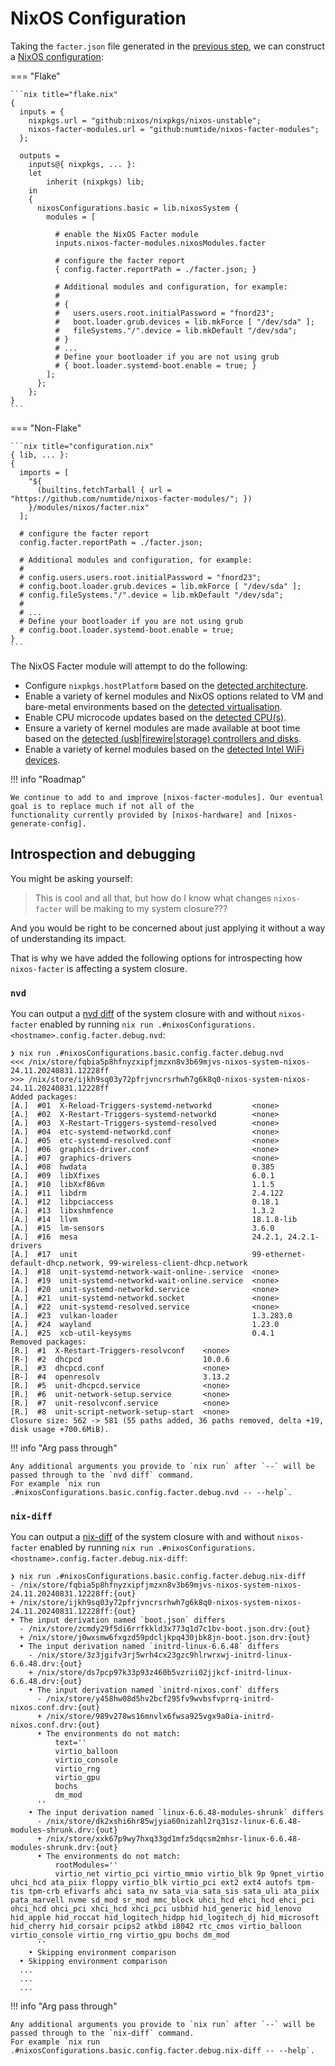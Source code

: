 # NixOS Configuration

Taking the `facter.json` file generated in the [previous step](./generate-report.md), we can construct a
[NixOS configuration]:

=== "Flake"

    ```nix title="flake.nix"
    {
      inputs = {
        nixpkgs.url = "github:nixos/nixpkgs/nixos-unstable";
        nixos-facter-modules.url = "github:numtide/nixos-facter-modules";
      };

      outputs =
        inputs@{ nixpkgs, ... }:
        let
            inherit (nixpkgs) lib;
        in
        {
          nixosConfigurations.basic = lib.nixosSystem {
            modules = [

              # enable the NixOS Facter module
              inputs.nixos-facter-modules.nixosModules.facter

              # configure the facter report
              { config.facter.reportPath = ./facter.json; }

              # Additional modules and configuration, for example:
              #
              # {
              #   users.users.root.initialPassword = "fnord23";
              #   boot.loader.grub.devices = lib.mkForce [ "/dev/sda" ];
              #   fileSystems."/".device = lib.mkDefault "/dev/sda";
              # }
              # ...
              # Define your bootloader if you are not using grub
              # { boot.loader.systemd-boot.enable = true; }
            ];
          };
        };
    }
    ```

=== "Non-Flake"

    ```nix title="configuration.nix"
    { lib, ... }:
    {
      imports = [
        "${
          (builtins.fetchTarball { url = "https://github.com/numtide/nixos-facter-modules/"; })
        }/modules/nixos/facter.nix"
      ];

      # configure the facter report
      config.facter.reportPath = ./facter.json;

      # Additional modules and configuration, for example:
      #
      # config.users.users.root.initialPassword = "fnord23";
      # config.boot.loader.grub.devices = lib.mkForce [ "/dev/sda" ];
      # config.fileSystems."/".device = lib.mkDefault "/dev/sda";
      #
      # ...
      # Define your bootloader if you are not using grub
      # config.boot.loader.systemd-boot.enable = true;
    }
    ```

The NixOS Facter module will attempt to do the following:

- Configure `nixpkgs.hostPlatform` based on the [detected architecture].
- Enable a variety of kernel modules and NixOS options related to VM and bare-metal environments based on the [detected virtualisation].
- Enable CPU microcode updates based on the [detected CPU(s)].
- Ensure a variety of kernel modules are made available at boot time based on the [detected (usb|firewire|storage) controllers and disks].
- Enable a variety of kernel modules based on the [detected Intel WiFi devices].

!!! info "Roadmap"

    We continue to add to and improve [nixos-facter-modules]. Our eventual goal is to replace much if not all of the
    functionality currently provided by [nixos-hardware] and [nixos-generate-config].

## Introspection and debugging

You might be asking yourself:

> This is cool and all that, but how do I know what changes `nixos-facter` will be making to my system closure???

And you would be right to be concerned about just applying it without a way of understanding its impact.

That is why we have added the following options for introspecting how `nixos-facter` is affecting a system closure.

### `nvd`

You can output a [nvd diff] of the system closure with and without `nixos-facter` enabled by running
`nix run .#nixosConfigurations.<hostname>.config.facter.debug.nvd`:

```shell
❯ nix run .#nixosConfigurations.basic.config.facter.debug.nvd
<<< /nix/store/fqbia5p8hfnyzxipfjmzxn8v3b69mjvs-nixos-system-nixos-24.11.20240831.12228ff
>>> /nix/store/ijkh9sq03y72pfrjvncrsrhwh7g6k8q0-nixos-system-nixos-24.11.20240831.12228ff
Added packages:
[A.]  #01  X-Reload-Triggers-systemd-networkd         <none>
[A.]  #02  X-Restart-Triggers-systemd-networkd        <none>
[A.]  #03  X-Restart-Triggers-systemd-resolved        <none>
[A.]  #04  etc-systemd-networkd.conf                  <none>
[A.]  #05  etc-systemd-resolved.conf                  <none>
[A.]  #06  graphics-driver.conf                       <none>
[A.]  #07  graphics-drivers                           <none>
[A.]  #08  hwdata                                     0.385
[A.]  #09  libXfixes                                  6.0.1
[A.]  #10  libXxf86vm                                 1.1.5
[A.]  #11  libdrm                                     2.4.122
[A.]  #12  libpciaccess                               0.18.1
[A.]  #13  libxshmfence                               1.3.2
[A.]  #14  llvm                                       18.1.8-lib
[A.]  #15  lm-sensors                                 3.6.0
[A.]  #16  mesa                                       24.2.1, 24.2.1-drivers
[A.]  #17  unit                                       99-ethernet-default-dhcp.network, 99-wireless-client-dhcp.network
[A.]  #18  unit-systemd-network-wait-online-.service  <none>
[A.]  #19  unit-systemd-networkd-wait-online.service  <none>
[A.]  #20  unit-systemd-networkd.service              <none>
[A.]  #21  unit-systemd-networkd.socket               <none>
[A.]  #22  unit-systemd-resolved.service              <none>
[A.]  #23  vulkan-loader                              1.3.283.0
[A.]  #24  wayland                                    1.23.0
[A.]  #25  xcb-util-keysyms                           0.4.1
Removed packages:
[R.]  #1  X-Restart-Triggers-resolvconf    <none>
[R-]  #2  dhcpcd                           10.0.6
[R.]  #3  dhcpcd.conf                      <none>
[R-]  #4  openresolv                       3.13.2
[R.]  #5  unit-dhcpcd.service              <none>
[R.]  #6  unit-network-setup.service       <none>
[R.]  #7  unit-resolvconf.service          <none>
[R.]  #8  unit-script-network-setup-start  <none>
Closure size: 562 -> 581 (55 paths added, 36 paths removed, delta +19, disk usage +700.6MiB).
```

!!! info "Arg pass through"

    Any additional arguments you provide to `nix run` after `--` will be passed through to the `nvd diff` command.
    For example `nix run .#nixosConfigurations.basic.config.facter.debug.nvd -- --help`.

### `nix-diff`

You can output a [nix-diff] of the system closure with and without `nixos-facter` enabled by running
`nix run .#nixosConfigurations.<hostname>.config.facter.debug.nix-diff`:

```shell
❯ nix run .#nixosConfigurations.basic.config.facter.debug.nix-diff
- /nix/store/fqbia5p8hfnyzxipfjmzxn8v3b69mjvs-nixos-system-nixos-24.11.20240831.12228ff:{out}
+ /nix/store/ijkh9sq03y72pfrjvncrsrhwh7g6k8q0-nixos-system-nixos-24.11.20240831.12228ff:{out}
• The input derivation named `boot.json` differs
  - /nix/store/zcmdy29f5di6rrfkkld3x773q1d7c1bv-boot.json.drv:{out}
  + /nix/store/j0wxsmw6fxgzd59pdcljkpq430jbk8jn-boot.json.drv:{out}
  • The input derivation named `initrd-linux-6.6.48` differs
    - /nix/store/3z3jgifv3rj5wrh4cx23gzc9hlrwrxwj-initrd-linux-6.6.48.drv:{out}
    + /nix/store/ds7pcp97k33p93z460b5vzrii02jjkcf-initrd-linux-6.6.48.drv:{out}
    • The input derivation named `initrd-nixos.conf` differs
      - /nix/store/y458hw08d5hv2bcf295fv9wvbsfvprrq-initrd-nixos.conf.drv:{out}
      + /nix/store/989v278ws16mnvlx6fwsa925vgx9a0ia-initrd-nixos.conf.drv:{out}
      • The environments do not match:
          text=''
          virtio_balloon
          virtio_console
          virtio_rng
          virtio_gpu
          bochs
          dm_mod
      ''
    • The input derivation named `linux-6.6.48-modules-shrunk` differs
      - /nix/store/dk2xshi6hr85wjyia60nizahl2rq31sz-linux-6.6.48-modules-shrunk.drv:{out}
      + /nix/store/xxk67p9wy7hxq33gd1mfz5dqcsm2mhsr-linux-6.6.48-modules-shrunk.drv:{out}
      • The environments do not match:
          rootModules=''
          virtio_net virtio_pci virtio_mmio virtio_blk 9p 9pnet_virtio uhci_hcd ata_piix floppy virtio_blk virtio_pci ext2 ext4 autofs tpm-tis tpm-crb efivarfs ahci sata_nv sata_via sata_sis sata_uli ata_piix pata_marvell nvme sd_mod sr_mod mmc_block uhci_hcd ehci_hcd ehci_pci ohci_hcd ohci_pci xhci_hcd xhci_pci usbhid hid_generic hid_lenovo hid_apple hid_roccat hid_logitech_hidpp hid_logitech_dj hid_microsoft hid_cherry hid_corsair pcips2 atkbd i8042 rtc_cmos virtio_balloon virtio_console virtio_rng virtio_gpu bochs dm_mod
      ''
    • Skipping environment comparison
  • Skipping environment comparison
  ...
  ...
  ...
```

!!! info "Arg pass through"

    Any additional arguments you provide to `nix run` after `--` will be passed through to the `nix-diff` command.
    For example `nix run .#nixosConfigurations.basic.config.facter.debug.nix-diff -- --help`.

[NixOS configuration]: https://nixos.org/manual/nixos/stable/#sec-configuration-syntax
[detected architecture]: https://github.com/numtide/nixos-facter-modules/blob/main/modules/nixos/system.nix
[detected virtualisation]: https://github.com/numtide/nixos-facter-modules/blob/main/modules/nixos/virtualisation.nix
[detected CPU(s)]: https://github.com/numtide/nixos-facter-modules/blob/main/modules/nixos/firmware.nix
[detected (usb|firewire|storage) controllers and disks]: (https://github.com/numtide/nixos-facter-modules/blob/main/modules/nixos/boot.nix)
[detected Intel WiFi devices]: https://github.com/numtide/nixos-facter-modules/blob/main/modules/nixos/networking
[nixos-facter-modules]: https://github.com/numtide/nixos-facter-modules
[nixos-hardware]: https://github.com/NixOS/nixos-hardware
[nixos-generate-config]: https://github.com/NixOS/nixpkgs/blob/master/nixos/modules/installer/tools/nixos-generate-config.pl
[nvd diff]: https://khumba.net/projects/nvd/
[nix-diff]: https://github.com/Gabriella439/nix-diff
